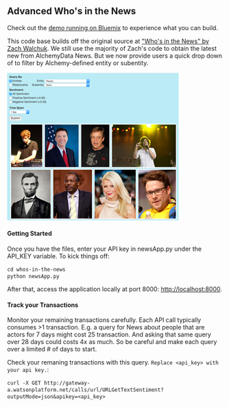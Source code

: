 ## Advanced Who's in the News
Check out the [demo running on Bluemix](http://whos-in-the-news-advanced.mybluemix.net) to experience what you can build.

This code base builds off the original source at ["Who's in the News" by Zach Walchuk](https://developer.ibm.com/watson/blog/2015/05/11/whos-in-the-news-an-alchemydata-news-application/).  We still use the majority of Zach's code to obtain the latest new from AlchemyData News.  But we now provide users a quick drop down of to filter by Alchemy-defined entity or subentity.

[![](wiki/media/demo_screenshot.png)](http://ipa-demo-anthony.mybluemix.net/)


#### Getting Started
Once you have the files, enter your API key in newsApp.py under the API_KEY variable. To kick things off:

```
cd whos-in-the-news
python newsApp.py
```
After that, access the application locally at port 8000: [http://localhost:8000](http://localhost:8000). 

#### Track your Transactions
Monitor your remaining transactions carefully.  Each API call typically consumes >1 transaction.  E.g. a query for News about people that are actors for 7 days might cost 25 transaction.  And asking that same query over 28 days could costs 4x as much.  So be careful and make each query over a limited # of days to start.

Check your remaning transactions with this query.  `Replace <api_key> with your api key.`:
```
curl -X GET http://gateway-a.watsonplatform.net/calls/url/URLGetTextSentiment?outputMode=json&apikey=<api_key>
```






